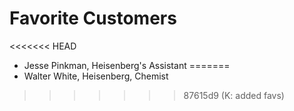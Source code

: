 # Favorite Customers
<<<<<<< HEAD
* Jesse Pinkman, Heisenberg's Assistant
=======
* Walter White, Heisenberg, Chemist
>>>>>>> 87615d9 (K: added favs)
